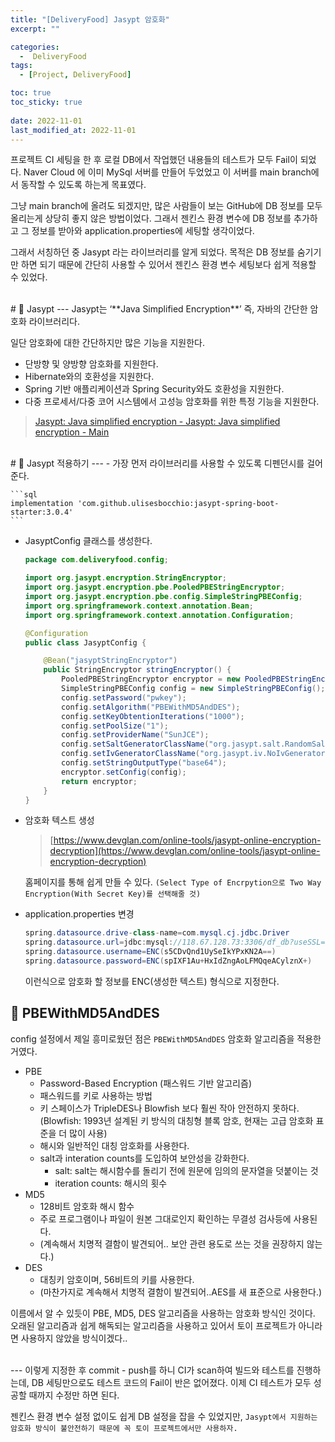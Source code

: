 ```yaml
---
title: "[DeliveryFood] Jasypt 암호화"
excerpt: ""

categories:
  -  DeliveryFood
tags:
  - [Project, DeliveryFood]

toc: true
toc_sticky: true
 
date: 2022-11-01
last_modified_at: 2022-11-01
---
```


프로젝트 CI 세팅을 한 후 로컬 DB에서 작업했던 내용들의 테스트가 모두 Fail이 되었다. Naver Cloud 에 이미 MySql 서버를 만들어 두었었고 이 서버를 main branch에서 동작할 수 있도록 하는게 목표였다.

그냥 main branch에 올려도 되겠지만, 많은 사람들이 보는 GitHub에 DB 정보를 모두 올리는게 상당히 좋지 않은 방법이었다. 그래서 젠킨스 환경 변수에 DB 정보를 추가하고 그 정보를 받아와 application.properties에 세팅할 생각이었다.

그래서 서칭하던 중 Jasypt 라는 라이브러리를 알게 되었다. 목적은 DB 정보를 숨기기만 하면 되기 때문에 간단히 사용할 수 있어서 젠킨스 환경 변수 세팅보다 쉽게 적용할 수 있었다.

<br>
# 🚀 Jasypt
---
Jasypt는 ‘**Java Simplified Encryption**’ 즉, 자바의 간단한 암호화 라이브러리다. 

일단 암호화에 대한 간단하지만 많은 기능을 지원한다.

- 단방향 및 양방향 암호화를 지원한다.
- Hibernate와의 호환성을 지원한다.
- Spring 기반 애플리케이션과 Spring Security와도 호환성을 지원한다.
- 다중 프로세서/다중 코어 시스템에서 고성능 암호화를 위한 특정 기능을 지원한다.

> [Jasypt: Java simplified encryption - Jasypt: Java simplified encryption - Main](http://www.jasypt.org/)

<br>
# 🚀 Jasypt 적용하기
---
- 가장 먼저 라이브러리를 사용할 수 있도록 디펜던시를 걸어준다.
    
    ```sql
    implementation 'com.github.ulisesbocchio:jasypt-spring-boot-starter:3.0.4'
    ```
    
- JasyptConfig 클래스를 생성한다.
    
    ```java
    package com.deliveryfood.config;
    
    import org.jasypt.encryption.StringEncryptor;
    import org.jasypt.encryption.pbe.PooledPBEStringEncryptor;
    import org.jasypt.encryption.pbe.config.SimpleStringPBEConfig;
    import org.springframework.context.annotation.Bean;
    import org.springframework.context.annotation.Configuration;
    
    @Configuration
    public class JasyptConfig {
    
        @Bean("jasyptStringEncryptor")
        public StringEncryptor stringEncryptor() {
            PooledPBEStringEncryptor encryptor = new PooledPBEStringEncryptor();
            SimpleStringPBEConfig config = new SimpleStringPBEConfig();
            config.setPassword("pwkey");
            config.setAlgorithm("PBEWithMD5AndDES");
            config.setKeyObtentionIterations("1000");
            config.setPoolSize("1");
            config.setProviderName("SunJCE");
            config.setSaltGeneratorClassName("org.jasypt.salt.RandomSaltGenerator");
            config.setIvGeneratorClassName("org.jasypt.iv.NoIvGenerator");
            config.setStringOutputType("base64");
            encryptor.setConfig(config);
            return encryptor;
        }
    }
    ```

- 암호화 텍스트 생성
    > [https://www.devglan.com/online-tools/jasypt-online-encryption-decryption](https://www.devglan.com/online-tools/jasypt-online-encryption-decryption)
    
    홈페이지를 통해 쉽게 만들 수 있다.
    `(Select Type of Encrpytion으로 Two Way Encryption(With Secret Key)를 선택해줄 것)`
    

- application.properties 변경
    
    ```java
    spring.datasource.drive-class-name=com.mysql.cj.jdbc.Driver
    spring.datasource.url=jdbc:mysql://118.67.128.73:3306/df_db?useSSL=false&serverTimezone=UTC&characterEncoding=UTF-8
    spring.datasource.username=ENC(s5CDvQnd1UySeIkYPxKN2A==)
    spring.datasource.password=ENC(spIXF1Au+HxIdZngAoLFMQqeACylznX+)
    ```
    
    이런식으로 암호화 할 정보를 ENC(생성한 텍스트) 형식으로 지정한다.

## 📝 PBEWithMD5AndDES
config 설정에서 제일 흥미로웠던 점은 `PBEWithMD5AndDES` 암호화 알고리즘을 적용한 거였다. 
    
- PBE
    - Password-Based Encryption (패스워드 기반 알고리즘)
    - 패스워드를 키로 사용하는 방법
    - 키 스페이스가 TripleDES나 Blowfish 보다 훨씬 작아 안전하지 못하다.<br>
    (Blowfish: 1993년 설계된 키 방식의 대칭형 블록 암호, 현재는 고급 암호화 표준을 더 많이 사용)
    - 해시와 일반적인 대칭 암호화를 사용한다.
    - salt과 interation counts를 도입하여 보안성을 강화한다.
        - salt: salt는 해시함수를 돌리기 전에 원문에 임의의 문자열을 덧붙이는 것
        - iteration counts: 해시의 횟수
- MD5
    - 128비트 암호화 해시 함수
    - 주로 프로그램이나 파일이 원본 그대로인지 확인하는 무결성 검사등에 사용된다.
    - (계속해서 치명적 결함이 발견되어.. 보안 관련 용도로 쓰는 것을 권장하지 않는다.)
- DES
    - 대칭키 암호이며, 56비트의 키를 사용한다.
    - (마찬가지로 계속해서 치명적 결함이 발견되어..AES를 새 표준으로 사용한다.)
    
이름에서 알 수 있듯이 PBE, MD5, DES 알고리즘을 사용하는 암호화 방식인 것이다. 오래된 알고리즘과 쉽게 해독되는 알고리즘을 사용하고 있어서 토이 프로젝트가 아니라면 사용하지 않았을 방식이겠다..

<br>
---
이렇게 지정한 후 commit - push를 하니 CI가 scan하여 빌드와 테스트를 진행하는데, DB 세팅만으로도 테스트 코드의 Fail이 반은 없어졌다. 이제 CI 테스트가 모두 성공할 때까지 수정만 하면 된다.

젠킨스 환경 변수 설정 없이도 쉽게 DB 설정을 잡을 수 있었지만, `Jasypt에서 지원하는 암호화 방식이 불안전하기 때문에 꼭 토이 프로젝트에서만 사용하자.`